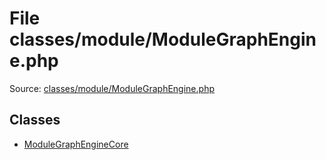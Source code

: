 File classes/module/ModuleGraphEngine.php
=========
Source: [classes/module/ModuleGraphEngine.php](https://github.com/PrestaShop/PrestaShop/blob/1.6.1.1/classes/module/ModuleGraphEngine.php)


Classes
-------

* [ModuleGraphEngineCore](class.ModuleGraphEngineCore)

